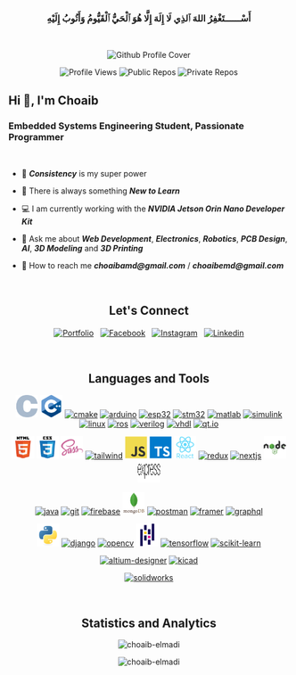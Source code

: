 <br />

<h3 align="center">أَسْــــــتَغْفِرُ اللهَ ٱلذِي لَا إِلَهَ إِلَّا هُوَ ٱلْحَيُّ ٱلْقَيُّومُ وَأَتُوبُ إِلَيْهِ</h3>

<br />

<div align="center">

![Github Profile Cover](https://github.com/user-attachments/assets/3be2dc72-4a25-4601-97c0-b62abc96b4f1)

</div>

<div align="center">

![Profile Views](https://komarev.com/ghpvc/?username=choaib-elmadi&label=Profile%20Views&color=8800dd&style=flat&abbreviated=0) ![Public Repos](https://img.shields.io/badge/Public_Repos-102-2bd729) ![Private Repos](https://img.shields.io/badge/Private_Repos-13-fb151a)

</div>

<h2 align="left">Hi 👋, I'm Choaib</h2>

<h3 align="left">Embedded Systems Engineering Student, Passionate Programmer</h3>

<br />

- 🚀 **_Consistency_** is my super power

- 📌 There is always something **_New to Learn_**

- 💻 I am currently working with the **_NVIDIA Jetson Orin Nano Developer Kit_**

- 💬 Ask me about **_Web Development_**, **_Electronics_**, **_Robotics_**, **_PCB Design_**, **_AI_**, **_3D Modeling_** and **_3D Printing_**

- 📧 How to reach me **_choaibamd@gmail.com_** / **_choaibemd@gmail.com_**

<br />

## <div align="center">Let's Connect</div>

<p align="center">
<a href="https://elmadichoaib.vercel.app/" target="_blank"><img align="center" src="https://github.com/user-attachments/assets/b67c5a4f-8585-4b96-ac5b-cd15452f19bf" alt="Portfolio" height="32" width="32" /></a> &nbsp; <a href="https://fb.com/choaib.ce" target="_blank"><img align="center" src="https://raw.githubusercontent.com/rahuldkjain/github-profile-readme-generator/master/src/images/icons/Social/facebook.svg" alt="Facebook" height="32" width="32" /></a> &nbsp; <a href="https://instagram.com/choaib_elmadi" target="_blank"><img align="center" src="https://raw.githubusercontent.com/rahuldkjain/github-profile-readme-generator/master/src/images/icons/Social/instagram.svg" alt="Instagram" height="32" width="32" /></a> &nbsp; <a href="https://linkedin.com/in/choaib-elmadi" target="_blank"><img align="center" src="https://raw.githubusercontent.com/rahuldkjain/github-profile-readme-generator/master/src/images/icons/Social/linked-in-alt.svg" alt="Linkedin" height="32" width="32" /></a>
</p>

<br />

## <div align="center">Languages and Tools</div>

<!-- EMBEDDED SYSTEMS / ELECTRONICS / ROBOTICS -->
<p align="center">
<a href="https://cprogramming.com/" target="_blank" rel="noreferrer"><img src="https://raw.githubusercontent.com/devicons/devicon/master/icons/c/c-original.svg" alt="c" width="40" height="40" /></a> <a href="https://w3schools.com/cpp/" target="_blank" rel="noreferrer"><img src="https://raw.githubusercontent.com/devicons/devicon/master/icons/cplusplus/cplusplus-original.svg" alt="cplusplus" width="40" height="40" /></a> <a href="https://cmake.org/" target="_blank" rel="noreferrer"><img src="https://upload.wikimedia.org/wikipedia/commons/thumb/1/13/Cmake.svg/2048px-Cmake.svg.png" alt="cmake" width="40" height="40" /></a> <a href="https://arduino.cc/" target="_blank" rel="noreferrer"><img src="https://cdn.worldvectorlogo.com/logos/arduino-1.svg" alt="arduino" width="40" height="40" /></a> <a href="https://espressif.com/en/products/socs/esp32" target="_blank" rel="noreferrer"><img src="https://cdn-images-1.medium.com/max/278/1*f5X-ZCG4vlJ7V5W7KPBicg@2x.png" alt="esp32" width="40" height="40" /></a> <a href="https://st.com/content/st_com/en.html/" target="_blank" rel="noreferrer"><img src="https://github.com/user-attachments/assets/262cac43-30aa-45c9-99d5-d45c4283ffbc" alt="stm32" width="40" height="40" /></a> <a href="https://mathworks.com/" target="_blank" rel="noreferrer"><img src="https://upload.wikimedia.org/wikipedia/commons/2/21/Matlab_Logo.png" alt="matlab" width="40" height="40" /></a> <a href="https://mathworks.com/products/simulink.html/" target="_blank" rel="noreferrer"><img src="https://upload.wikimedia.org/wikipedia/commons/3/36/Simulink_Logo_%28non-wordmark%29.png" alt="simulink" width="40" height="40" /></a> <a href="https://linux.com/what-is-linux/" target="_blank" rel="noreferrer"><img src="https://github.com/rahuldkjain/github-profile-readme-generator/blob/master/src/images/icons/Other/linux.svg" alt="linux" width="40" height="40" /></a> <a href="https://ros.org/" target="_blank" rel="noreferrer"><img src="https://upload.wikimedia.org/wikipedia/commons/thumb/1/15/Robot_Operating_System_logo.svg/2048px-Robot_Operating_System_logo.svg.png" alt="ros" width="40" height="40" /></a> <a href="https://github.com/Choaib-ELMADI/getting-started-with-verilog" target="_blank" rel="noreferrer"><img src="https://github.com/user-attachments/assets/c9090408-4c61-4d47-8f4f-6d1ca61e519c" alt="verilog" width="40" height="40" /></a> <a href="https://github.com/Choaib-ELMADI/getting-started-with-vhdl" target="_blank" rel="noreferrer"><img src="https://github.com/user-attachments/assets/42494379-55c7-485f-8715-37e23526f5c4" alt="vhdl" width="40" height="40" /></a> <a href="https://qt.io/" target="_blank" rel="noreferrer"><img src="https://upload.wikimedia.org/wikipedia/commons/0/0b/Qt_logo_2016.svg" alt="qt.io" width="40" height="40" /></a>
</p>

<!-- WEB DEVELOPMENT -->
<p align="center">
<a href="https://w3.org/html/" target="_blank" rel="noreferrer"><img src="https://raw.githubusercontent.com/devicons/devicon/master/icons/html5/html5-original-wordmark.svg" alt="html5" width="40" height="40" /></a> <a href="https://w3schools.com/css/" target="_blank" rel="noreferrer"><img src="https://raw.githubusercontent.com/devicons/devicon/master/icons/css3/css3-original-wordmark.svg" alt="css3" width="40" height="40" /></a> <a href="https://sass-lang.com" target="_blank" rel="noreferrer"><img src="https://raw.githubusercontent.com/devicons/devicon/master/icons/sass/sass-original.svg" alt="sass" width="40" height="40" /></a> <a href="https://tailwindcss.com/" target="_blank" rel="noreferrer"><img src="https://github.com/user-attachments/assets/b409de60-40c9-437b-b978-795d176e463e" alt="tailwind" width="40" height="40" /></a> <a href="https://developer.mozilla.org/en-US/docs/Web/JavaScript" target="_blank" rel="noreferrer"><img src="https://raw.githubusercontent.com/devicons/devicon/master/icons/javascript/javascript-original.svg" alt="javascript" width="40" height="40" /></a> <a href="https://typescriptlang.org/" target="_blank" rel="noreferrer"><img src="https://raw.githubusercontent.com/devicons/devicon/master/icons/typescript/typescript-original.svg" alt="typescript" width="40" height="40" /></a> <a href="https://reactjs.org/" target="_blank" rel="noreferrer"><img src="https://raw.githubusercontent.com/devicons/devicon/master/icons/react/react-original-wordmark.svg" alt="react" width="40" height="40" /></a> <a href="https://redux.js.org/" target="_blank" rel="noreferrer"><img src="https://github.com/rahuldkjain/github-profile-readme-generator/blob/master/src/images/icons/FrontendDevelopment/redux.svg" alt="redux" width="40" height="40" /></a> <a href="https://nextjs.org/" target="_blank" rel="noreferrer"><img src="https://img.icons8.com/fluent-systems-regular/200/nextjs.png" alt="nextjs" width="40" height="40" /></a> <a href="https://nodejs.org" target="_blank" rel="noreferrer"><img src="https://raw.githubusercontent.com/devicons/devicon/master/icons/nodejs/nodejs-original-wordmark.svg" alt="nodejs" width="40" height="40" /></a> <a href="https://expressjs.com/" target="_blank" rel="noreferrer"><img src="https://github.com/rahuldkjain/github-profile-readme-generator/blob/master/src/images/icons/BackendDevelopment/express.svg" alt="expressjs" width="40" height="40" /></a>
<p>

<!-- TOOLS / DB -->
<p align="center">
<a href="https://java.com/en/" target="_blank" rel="noreferrer"><img src="https://github.com/rahuldkjain/github-profile-readme-generator/blob/master/src/images/icons/ProgrammingLanguages/java.svg" alt="java" width="40" height="40" /></a> <a href="https://git-scm.com/" target="_blank" rel="noreferrer"><img src="https://vectorlogo.zone/logos/git-scm/git-scm-icon.svg" alt="git" width="40" height="40" /></a> <a href="https://firebase.google.com/" target="_blank" rel="noreferrer"><img src="https://cdn.iconscout.com/icon/free/png-256/free-firebase-logo-icon-download-in-svg-png-gif-file-formats--technology-social-media-company-brand-vol-3-pack-logos-icons-2944871.png?f=webp" alt="firebase" width="40" height="40" /></a> <a href="https://mongodb.com/" target="_blank" rel="noreferrer"><img src="https://raw.githubusercontent.com/devicons/devicon/master/icons/mongodb/mongodb-original-wordmark.svg" alt="mongodb" width="40" height="40" /></a> <a href="https://postman.com" target="_blank" rel="noreferrer"><img src="https://cdn.iconscout.com/icon/free/png-256/free-postman-logo-icon-download-in-svg-png-gif-file-formats--technology-social-media-company-brand-vol-5-pack-logos-icons-2945092.png?f=webp&w=256" alt="postman" width="40" height="40" /></a> <a href="https://framer.com/" target="_blank" rel="noreferrer"><img src="https://vectorlogo.zone/logos/framer/framer-icon.svg" alt="framer" width="40" height="40" /></a> <a href="https://graphql.org" target="_blank" rel="noreferrer"><img src="https://vectorlogo.zone/logos/graphql/graphql-icon.svg" alt="graphql" width="40" height="40" /></a>
</p>

<!-- PYTHON / AI / ML -->
<p align="center">
<a href="https://python.org" target="_blank" rel="noreferrer"><img src="https://raw.githubusercontent.com/devicons/devicon/master/icons/python/python-original.svg" alt="python" width="40" height="40" /></a> <a href="https://djangoproject.com/" target="_blank" rel="noreferrer"><img src="https://cdn.worldvectorlogo.com/logos/django.svg" alt="django" width="40" height="40" /></a> <a href="https://opencv.org/" target="_blank" rel="noreferrer"><img src="https://vectorlogo.zone/logos/opencv/opencv-icon.svg" alt="opencv" width="40" height="40" /></a> <a href="https://pandas.pydata.org/" target="_blank" rel="noreferrer"><img src="https://raw.githubusercontent.com/devicons/devicon/2ae2a900d2f041da66e950e4d48052658d850630/icons/pandas/pandas-original.svg" alt="pandas" width="40" height="40" /></a> <a href="https://tensorflow.org" target="_blank" rel="noreferrer"><img src="https://vectorlogo.zone/logos/tensorflow/tensorflow-icon.svg" alt="tensorflow" width="40" height="40" /></a> <a href="https://scikit-learn.org/stable/" target="_blank" rel="noreferrer"><img src="https://github.com/rahuldkjain/github-profile-readme-generator/blob/master/src/images/icons/AIML/scikit.svg" alt="scikit-learn" width="40" height="40" /></a>
</p>

<!-- PCB DESIGN -->
<p align="center">
<a href="https://altium.com/altium-designer" target="_blank" rel="noreferrer"><img src="https://cdn.sanity.io/images/0hdzqj39/production/3c6747b52143a9a0725c0901be3a9101f5d42cbb-288x288.png" alt="altium-designer" width="40" height="40" /></a> <a href="https://kicad.org/" target="_blank" rel="noreferrer"><img src="https://avatars.githubusercontent.com/u/3374914?s=280&v=4" alt="kicad" width="40" height="40" /></a>
</p>

<!-- 3D DESIGN / 3D PRINTING -->
<p align="center">
<a href="https://solidworks.com/" target="_blank" rel="noreferrer"><img src="https://github.com/rahuldkjain/github-profile-readme-generator/blob/master/src/images/icons/Software/solidworks.svg" alt="solidworks" width="40" height="40" /></a>
</p>

<br />

## <div align="center">Statistics and Analytics</div>

<p align="center"><img src="https://github-readme-stats.vercel.app/api/top-langs?username=choaib-elmadi&locale=en&layout=compact&langs_count=8" alt="choaib-elmadi" /></p>
<p align="center"><img src="https://github-readme-stats.vercel.app/api?username=choaib-elmadi&show_icons=true&locale=en&rank_icon=github" alt="choaib-elmadi" /></p>

</div>

<!-- MY ASSETS -->
<!-- ![rounded-me]       (https://github.com/user-attachments/assets/b67c5a4f-8585-4b96-ac5b-cd15452f19bf) -->
<!-- ![tailwindcss-icon] (https://github.com/user-attachments/assets/b409de60-40c9-437b-b978-795d176e463e) -->
<!-- ![stm32-logo]       (https://github.com/user-attachments/assets/262cac43-30aa-45c9-99d5-d45c4283ffbc) -->
<!-- ![verilog]          (https://github.com/user-attachments/assets/c9090408-4c61-4d47-8f4f-6d1ca61e519c) -->
<!-- ![vhdl-icon-lg]     (https://github.com/user-attachments/assets/42494379-55c7-485f-8715-37e23526f5c4) -->
